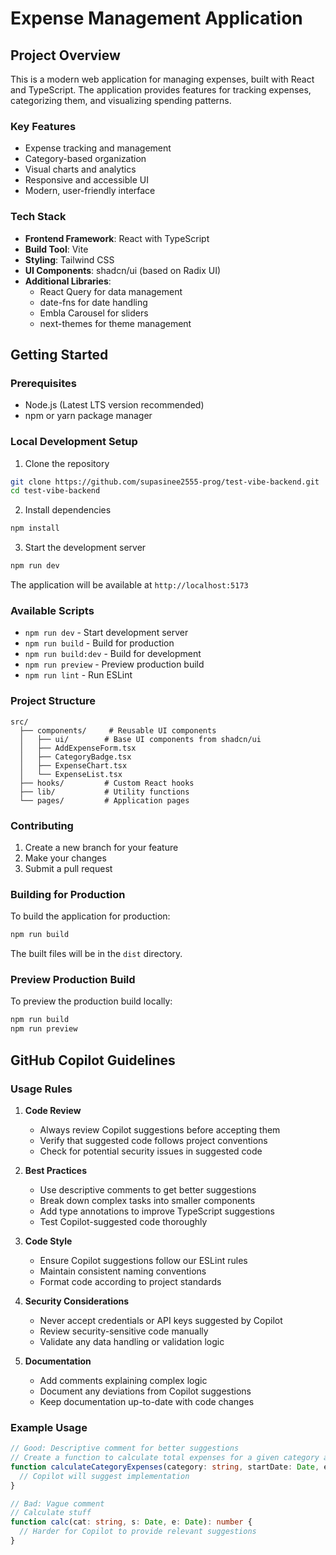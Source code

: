 # Expense Management Application

## Project Overview

This is a modern web application for managing expenses, built with React and TypeScript. The application provides features for tracking expenses, categorizing them, and visualizing spending patterns.

### Key Features
- Expense tracking and management
- Category-based organization
- Visual charts and analytics
- Responsive and accessible UI
- Modern, user-friendly interface

### Tech Stack
- **Frontend Framework**: React with TypeScript
- **Build Tool**: Vite
- **Styling**: Tailwind CSS
- **UI Components**: shadcn/ui (based on Radix UI)
- **Additional Libraries**:
  - React Query for data management
  - date-fns for date handling
  - Embla Carousel for sliders
  - next-themes for theme management

## Getting Started

### Prerequisites
- Node.js (Latest LTS version recommended)
- npm or yarn package manager

### Local Development Setup

1. Clone the repository
```bash
git clone https://github.com/supasinee2555-prog/test-vibe-backend.git
cd test-vibe-backend
```

2. Install dependencies
```bash
npm install
```

3. Start the development server
```bash
npm run dev
```
The application will be available at `http://localhost:5173`

### Available Scripts
- `npm run dev` - Start development server
- `npm run build` - Build for production
- `npm run build:dev` - Build for development
- `npm run preview` - Preview production build
- `npm run lint` - Run ESLint

### Project Structure
```
src/
  ├── components/     # Reusable UI components
  │   ├── ui/        # Base UI components from shadcn/ui
  │   ├── AddExpenseForm.tsx
  │   ├── CategoryBadge.tsx
  │   ├── ExpenseChart.tsx
  │   └── ExpenseList.tsx
  ├── hooks/         # Custom React hooks
  ├── lib/           # Utility functions
  └── pages/         # Application pages
```

### Contributing
1. Create a new branch for your feature
2. Make your changes
3. Submit a pull request

### Building for Production
To build the application for production:
```bash
npm run build
```
The built files will be in the `dist` directory.

### Preview Production Build
To preview the production build locally:
```bash
npm run build
npm run preview
```

## GitHub Copilot Guidelines

### Usage Rules
1. **Code Review**
   - Always review Copilot suggestions before accepting them
   - Verify that suggested code follows project conventions
   - Check for potential security issues in suggested code

2. **Best Practices**
   - Use descriptive comments to get better suggestions
   - Break down complex tasks into smaller components
   - Add type annotations to improve TypeScript suggestions
   - Test Copilot-suggested code thoroughly

3. **Code Style**
   - Ensure Copilot suggestions follow our ESLint rules
   - Maintain consistent naming conventions
   - Format code according to project standards

4. **Security Considerations**
   - Never accept credentials or API keys suggested by Copilot
   - Review security-sensitive code manually
   - Validate any data handling or validation logic

5. **Documentation**
   - Add comments explaining complex logic
   - Document any deviations from Copilot suggestions
   - Keep documentation up-to-date with code changes

### Example Usage
```typescript
// Good: Descriptive comment for better suggestions
// Create a function to calculate total expenses for a given category and date range
function calculateCategoryExpenses(category: string, startDate: Date, endDate: Date): number {
  // Copilot will suggest implementation
}

// Bad: Vague comment
// Calculate stuff
function calc(cat: string, s: Date, e: Date): number {
  // Harder for Copilot to provide relevant suggestions
}
```
